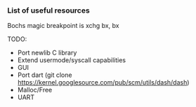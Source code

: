 ### List of useful resources

Bochs magic breakpoint is xchg bx, bx

TODO:
- Port newlib C library
- Extend usermode/syscall capabilities
- GUI 
- Port dart (git clone https://kernel.googlesource.com/pub/scm/utils/dash/dash)
- Malloc/Free
- UART